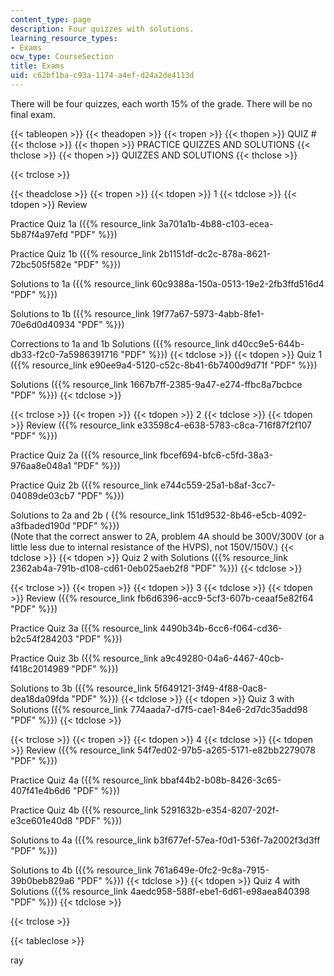 ```yaml
---
content_type: page
description: Four quizzes with solutions.
learning_resource_types:
- Exams
ocw_type: CourseSection
title: Exams
uid: c62bf1ba-c93a-1174-a4ef-d24a2de4113d
---
```


There will be four quizzes, each worth 15% of the grade. There will be no final exam.

{{< tableopen >}}
{{< theadopen >}}
{{< tropen >}}
{{< thopen >}}
QUIZ #
{{< thclose >}}
{{< thopen >}}
PRACTICE QUIZZES AND SOLUTIONS
{{< thclose >}}
{{< thopen >}}
QUIZZES AND SOLUTIONS
{{< thclose >}}

{{< trclose >}}

{{< theadclose >}}
{{< tropen >}}
{{< tdopen >}}
1
{{< tdclose >}}
{{< tdopen >}}
Review  
  
Practice Quiz 1a ({{% resource_link 3a701a1b-4b88-c103-ecea-5b87f4a97efd "PDF" %}})  
  
Practice Quiz 1b ({{% resource_link 2b1151df-dc2c-878a-8621-72bc505f582e "PDF" %}})  
  
Solutions to 1a ({{% resource_link 60c9388a-150a-0513-19e2-2fb3ffd516d4 "PDF" %}})  
  
Solutions to 1b ({{% resource_link 19f77a67-5973-4abb-8fe1-70e6d0d40934 "PDF" %}})  
  
Corrections to 1a and 1b Solutions ({{% resource_link d40cc9e5-644b-db33-f2c0-7a5986391716 "PDF" %}})
{{< tdclose >}}
{{< tdopen >}}
Quiz 1 ({{% resource_link e90ee9a4-5120-c52c-8b41-6b7400d9d71f "PDF" %}})  
  
Solutions ({{% resource_link 1667b7ff-2385-9a47-e274-ffbc8a7bcbce "PDF" %}})
{{< tdclose >}}

{{< trclose >}}
{{< tropen >}}
{{< tdopen >}}
2
{{< tdclose >}}
{{< tdopen >}}
Review ({{% resource_link e33598c4-e638-5783-c8ca-716f87f2f107 "PDF" %}})  
  
Practice Quiz 2a ({{% resource_link fbcef694-bfc6-c5fd-38a3-976aa8e048a1 "PDF" %}})  
  
Practice Quiz 2b ({{% resource_link e744c559-25a1-b8af-3cc7-04089de03cb7 "PDF" %}})  
  
Solutions to 2a and 2b ( {{% resource_link 151d9532-8b46-e5cb-4092-a3fbaded190d "PDF" %}})  
(Note that the correct answer to 2A, problem 4A should be 300V/300V (or a little less due to internal resistance of the HVPS), not 150V/150V.)
{{< tdclose >}}
{{< tdopen >}}
Quiz 2 with Solutions ({{% resource_link 2362ab4a-791b-d108-cd61-0eb025aeb2f8 "PDF" %}})
{{< tdclose >}}

{{< trclose >}}
{{< tropen >}}
{{< tdopen >}}
3
{{< tdclose >}}
{{< tdopen >}}
Review ({{% resource_link fb6d6396-acc9-5cf3-607b-ceaaf5e82f64 "PDF" %}})  
  
Practice Quiz 3a ({{% resource_link 4490b34b-6cc6-f064-cd36-b2c54f284203 "PDF" %}})  
  
Practice Quiz 3b ({{% resource_link a9c49280-04a6-4467-40cb-f418c2014989 "PDF" %}})  
  
Solutions to 3b ({{% resource_link 5f649121-3f49-4f88-0ac8-dea18da09fda "PDF" %}})
{{< tdclose >}}
{{< tdopen >}}
Quiz 3 with Solutions ({{% resource_link 774aada7-d7f5-cae1-84e6-2d7dc35add98 "PDF" %}})
{{< tdclose >}}

{{< trclose >}}
{{< tropen >}}
{{< tdopen >}}
4
{{< tdclose >}}
{{< tdopen >}}
Review ({{% resource_link 54f7ed02-97b5-a265-5171-e82bb2279078 "PDF" %}})  
  
Practice Quiz 4a ({{% resource_link bbaf44b2-b08b-8426-3c65-407f41e4b6d6 "PDF" %}})  
  
Practice Quiz 4b ({{% resource_link 5291632b-e354-8207-202f-e3ce601e40d8 "PDF" %}})  
  
Solutions to 4a ({{% resource_link b3f677ef-57ea-f0d1-536f-7a2002f3d3ff "PDF" %}})  
  
Solutions to 4b ({{% resource_link 761a649e-0fc2-9c8a-7915-39b0beb829a6 "PDF" %}})
{{< tdclose >}}
{{< tdopen >}}
Quiz 4 with Solutions ({{% resource_link 4aedc958-588f-ebe1-6d61-e98aea840398 "PDF" %}})
{{< tdclose >}}

{{< trclose >}}

{{< tableclose >}}

ray